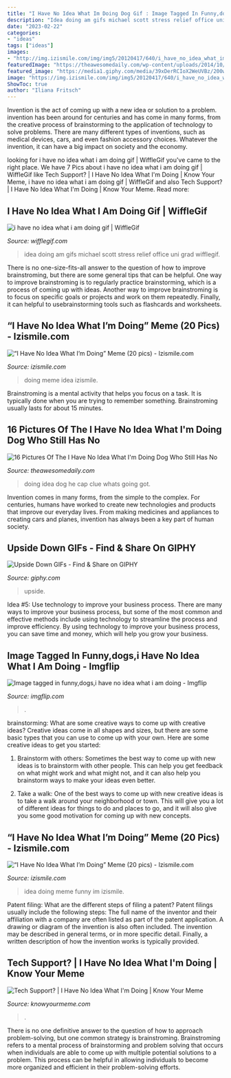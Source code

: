 ```yaml
---
title: "I Have No Idea What Im Doing Dog Gif : Image Tagged In Funny,dogs,i Have No Idea What I Am Doing"
description: "Idea doing am gifs michael scott stress relief office uni grad wifflegif"
date: "2023-02-22"
categories:
- "ideas"
tags: ["ideas"]
images:
- "http://img.izismile.com/img/img5/20120417/640/i_have_no_idea_what_im_doing_meme_640_03.jpg"
featuredImage: "https://theawesomedaily.com/wp-content/uploads/2014/10/BjkgpxD.jpg"
featured_image: "https://media1.giphy.com/media/39xDerRCIoX2WeUVBz/200w.gif"
image: "https://img.izismile.com/img/img5/20120417/640/i_have_no_idea_what_im_doing_meme_640_04.jpg"
ShowToc: true
author: "Iliana Fritsch"
---
```



Invention is the act of coming up with a new idea or solution to a problem. invention has been around for centuries and has come in many forms, from the creative process of brainstorming to the application of technology to solve problems. There are many different types of inventions, such as medical devices, cars, and even fashion accessory choices. Whatever the invention, it can have a big impact on society and the economy.

	

		
looking for i have no idea what i am doing gif | WiffleGif you've came to the right place. We have 7 Pics about i have no idea what i am doing gif | WiffleGif like Tech Support? | I Have No Idea What I&#039;m Doing | Know Your Meme, i have no idea what i am doing gif | WiffleGif and also Tech Support? | I Have No Idea What I&#039;m Doing | Know Your Meme. Read more:
		
    
## I Have No Idea What I Am Doing Gif | WiffleGif

<img loading=lazy src="http://33.media.tumblr.com/af46d944980705811f963b9beb9c37a7/tumblr_nvba9ccF4E1rkiuhro1_500.gif" onerror="this.onerror=null;this.src='https://tse3.mm.bing.net/th?id=OIP.hdgXcJx461ApMz_XiW-5MQHaDt&amp;pid=15.1';" alt="i have no idea what i am doing gif | WiffleGif">

_Source: wifflegif.com_

>idea doing am gifs michael scott stress relief office uni grad wifflegif. 

	

There is no one-size-fits-all answer to the question of how to improve brainstroming, but there are some general tips that can be helpful. One way to improve brainstroming is to regularly practice brainstorming, which is a process of coming up with ideas. Another way to improve brainstroming is to focus on specific goals or projects and work on them repeatedly. Finally, it can helpful to usebrainstorming tools such as flashcards and worksheets.

    
## “I Have No Idea What I’m Doing” Meme (20 Pics) - Izismile.com

<img loading=lazy src="https://img.izismile.com/img/img5/20120417/640/i_have_no_idea_what_im_doing_meme_640_04.jpg" onerror="this.onerror=null;this.src='https://tse4.mm.bing.net/th?id=OIP.iuGWekq-vi7c2eu0bakvhgHaHC&amp;pid=15.1';" alt="“I Have No Idea What I’m Doing” Meme (20 pics) - Izismile.com">

_Source: izismile.com_

>doing meme idea izismile. 

	

Brainstroming is a mental activity that helps you focus on a task. It is typically done when you are trying to remember something. Brainstroming usually lasts for about 15 minutes.

    
## 16 Pictures Of The I Have No Idea What I&#039;m Doing Dog Who Still Has No

<img loading=lazy src="https://theawesomedaily.com/wp-content/uploads/2014/10/BjkgpxD.jpg" onerror="this.onerror=null;this.src='https://tse2.mm.bing.net/th?id=OIP.HBnEfkxXowYOAkplbdzx-AHaJ4&amp;pid=15.1';" alt="16 Pictures Of The I Have No Idea What I&#039;m Doing Dog Who Still Has No">

_Source: theawesomedaily.com_

>doing idea dog he cap clue whats going got. 

	

Invention comes in many forms, from the simple to the complex. For centuries, humans have worked to create new technologies and products that improve our everyday lives. From making medicines and appliances to creating cars and planes, invention has always been a key part of human society.

    
## Upside Down GIFs - Find &amp; Share On GIPHY

<img loading=lazy src="https://media1.giphy.com/media/39xDerRCIoX2WeUVBz/200w.gif" onerror="this.onerror=null;this.src='https://tse4.mm.bing.net/th?id=OIP.MzJM3sl6ey0_hjNU4d1upwAAAA&amp;pid=15.1';" alt="Upside Down GIFs - Find &amp; Share on GIPHY">

_Source: giphy.com_

>upside. 

	

Idea #5: Use technology to improve your business process.
There are many ways to improve your business process, but some of the most common and effective methods include using technology to streamline the process and improve efficiency. By using technology to improve your business process, you can save time and money, which will help you grow your business.

    
## Image Tagged In Funny,dogs,i Have No Idea What I Am Doing - Imgflip

<img loading=lazy src="https://i.imgflip.com/1nj5e.jpg" onerror="this.onerror=null;this.src='https://tse4.mm.bing.net/th?id=OIP.eXaDorIQ1FTTGqxpajCm2gHaFV&amp;pid=15.1';" alt="Image tagged in funny,dogs,i have no idea what i am doing - Imgflip">

_Source: imgflip.com_

>. 

	

brainstorming: What are some creative ways to come up with creative ideas?
Creative ideas come in all shapes and sizes, but there are some basic types that you can use to come up with your own. Here are some creative ideas to get you started:
1. Brainstorm with others: Sometimes the best way to come up with new ideas is to brainstorm with other people. This can help you get feedback on what might work and what might not, and it can also help you brainstorm ways to make your ideas even better.

2. Take a walk: One of the best ways to come up with new creative ideas is to take a walk around your neighborhood or town. This will give you a lot of different ideas for things to do and places to go, and it will also give you some good motivation for coming up with new concepts.


    
## “I Have No Idea What I’m Doing” Meme (20 Pics) - Izismile.com

<img loading=lazy src="http://img.izismile.com/img/img5/20120417/640/i_have_no_idea_what_im_doing_meme_640_03.jpg" onerror="this.onerror=null;this.src='https://tse3.mm.bing.net/th?id=OIP.Pl2pQMHhErS2-fHgpFDa4AHaKD&amp;pid=15.1';" alt="“I Have No Idea What I’m Doing” Meme (20 pics) - Izismile.com">

_Source: izismile.com_

>idea doing meme funny im izismile. 

	

Patent filing: What are the different steps of filing a patent?
Patent filings usually include the following steps: 
The full name of the inventor and their affiliation with a company are often listed as part of the patent application. A drawing or diagram of the invention is also often included. The invention may be described in general terms, or in more specific detail. Finally, a written description of how the invention works is typically provided.

    
## Tech Support? | I Have No Idea What I&#039;m Doing | Know Your Meme

<img loading=lazy src="http://i1.kym-cdn.com/photos/images/facebook/000/234/142/196.jpg" onerror="this.onerror=null;this.src='https://tse2.mm.bing.net/th?id=OIP.gPwTCSxvM04PN2UqOKP8RAHaFj&amp;pid=15.1';" alt="Tech Support? | I Have No Idea What I&#039;m Doing | Know Your Meme">

_Source: knowyourmeme.com_

>. 

	

There is no one definitive answer to the question of how to approach problem-solving, but one common strategy is brainstroming. Brainstroming refers to a mental process of brainstorming and problem solving that occurs when individuals are able to come up with multiple potential solutions to a problem. This process can be helpful in allowing individuals to become more organized and efficient in their problem-solving efforts.

